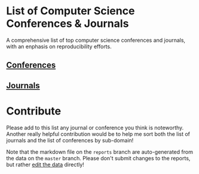 # List of Computer Science Conferences & Journals

A comprehensive list of top computer science conferences and journals, with an enphasis on reproducibility efforts.

## [Conferences](https://github.com/VickySteeves/list-awesome-cs-conferences-journals/blob/reports/conferences.md)
## [Journals](https://github.com/VickySteeves/list-awesome-cs-conferences-journals/blob/reports/journals.md)

# Contribute

Please add to this list any journal or conference you think is noteworthy. Another really helpful contribution would be to help me sort both the list of journals and the list of conferences by sub-domain!

Note that the markdown file on the `reports` branch are auto-generated from the data on the `master` branch. Please don't submit changes to the reports, but rather [edit the data](https://github.com/VickySteeves/list-awesome-cs-conferences-journals/edit/master/venues.yaml) directly!
